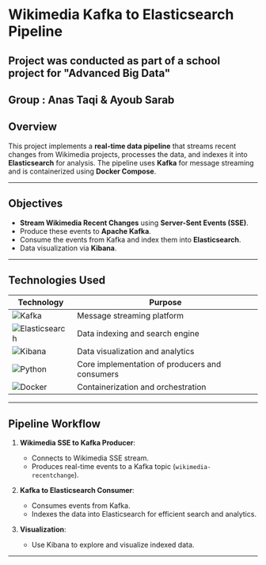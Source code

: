 # Wikimedia Kafka to Elasticsearch Pipeline

## Project was conducted as part of a school project for "Advanced Big Data"

## Group : Anas Taqi & Ayoub Sarab

## Overview
This project implements a **real-time data pipeline** that streams recent changes from Wikimedia projects, processes the data, and indexes it into **Elasticsearch** for analysis. The pipeline uses **Kafka** for message streaming and is containerized using **Docker Compose**.

---

## Objectives
- **Stream Wikimedia Recent Changes** using **Server-Sent Events (SSE)**.
- Produce these events to **Apache Kafka**.
- Consume the events from Kafka and index them into **Elasticsearch**.
- Data visualization via **Kibana**.

---

## Technologies Used

| Technology       | Purpose                                           |
|-------------------|---------------------------------------------------|
| ![Kafka](https://upload.wikimedia.org/wikipedia/commons/6/64/Apache-kafka.svg) | Message streaming platform |
| ![Elasticsearch](https://upload.wikimedia.org/wikipedia/commons/f/f4/Elasticsearch_logo.svg) | Data indexing and search engine |
| ![Kibana](https://upload.wikimedia.org/wikipedia/commons/d/d0/Kibana_logo.svg) | Data visualization and analytics |
| ![Python](https://upload.wikimedia.org/wikipedia/commons/c/c3/Python-logo-notext.svg) | Core implementation of producers and consumers |
| ![Docker](https://upload.wikimedia.org/wikipedia/commons/4/4e/Docker_%28container_engine%29_logo.svg) | Containerization and orchestration |

---

## Pipeline Workflow

1. **Wikimedia SSE to Kafka Producer**:
   - Connects to Wikimedia SSE stream.
   - Produces real-time events to a Kafka topic (`wikimedia-recentchange`).

2. **Kafka to Elasticsearch Consumer**:
   - Consumes events from Kafka.
   - Indexes the data into Elasticsearch for efficient search and analytics.

3. **Visualization**:
   - Use Kibana to explore and visualize indexed data.

---